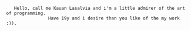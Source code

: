        Hello, call me Kauan Lasalvia and i'm a little admirer of the art of programming.
                    Have 19y and i desire than you like of the my work :)).
